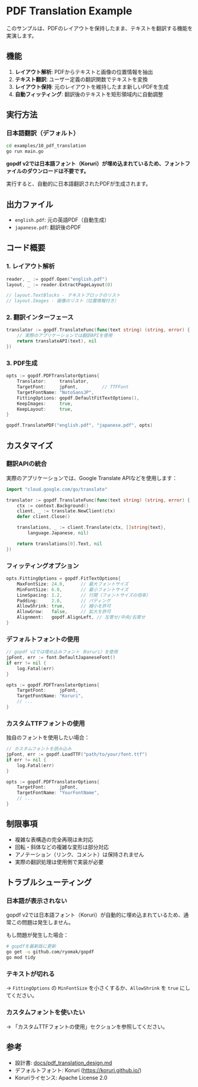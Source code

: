# PDF Translation Example

このサンプルは、PDFのレイアウトを保持したまま、テキストを翻訳する機能を実演します。

## 機能

1. **レイアウト解析**: PDFからテキストと画像の位置情報を抽出
2. **テキスト翻訳**: ユーザー定義の翻訳関数でテキストを変換
3. **レイアウト保持**: 元のレイアウトを維持したまま新しいPDFを生成
4. **自動フィッティング**: 翻訳後のテキストを矩形領域内に自動調整

## 実行方法

### 日本語翻訳（デフォルト）

```bash
cd examples/10_pdf_translation
go run main.go
```

**gopdf v2では日本語フォント（Koruri）が埋め込まれているため、フォントファイルのダウンロードは不要です。**

実行すると、自動的に日本語翻訳されたPDFが生成されます。

## 出力ファイル

- `english.pdf`: 元の英語PDF（自動生成）
- `japanese.pdf`: 翻訳後のPDF

## コード概要

### 1. レイアウト解析

```go
reader, _ := gopdf.Open("english.pdf")
layout, _ := reader.ExtractPageLayout(0)

// layout.TextBlocks - テキストブロックのリスト
// layout.Images - 画像のリスト（位置情報付き）
```

### 2. 翻訳インターフェース

```go
translator := gopdf.TranslateFunc(func(text string) (string, error) {
    // 実際のアプリケーションでは翻訳APIを使用
    return translateAPI(text), nil
})
```

### 3. PDF生成

```go
opts := gopdf.PDFTranslatorOptions{
    Translator:     translator,
    TargetFont:     jpFont,         // TTFFont
    TargetFontName: "NotoSansJP",
    FittingOptions: gopdf.DefaultFitTextOptions(),
    KeepImages:     true,
    KeepLayout:     true,
}

gopdf.TranslatePDF("english.pdf", "japanese.pdf", opts)
```

## カスタマイズ

### 翻訳APIの統合

実際のアプリケーションでは、Google Translate APIなどを使用します：

```go
import "cloud.google.com/go/translate"

translator := gopdf.TranslateFunc(func(text string) (string, error) {
    ctx := context.Background()
    client, _ := translate.NewClient(ctx)
    defer client.Close()

    translations, _ := client.Translate(ctx, []string{text},
        language.Japanese, nil)

    return translations[0].Text, nil
})
```

### フィッティングオプション

```go
opts.FittingOptions = gopdf.FitTextOptions{
    MaxFontSize: 24.0,      // 最大フォントサイズ
    MinFontSize: 6.0,       // 最小フォントサイズ
    LineSpacing: 1.2,       // 行間（フォントサイズの倍率）
    Padding:     2.0,       // パディング
    AllowShrink: true,      // 縮小を許可
    AllowGrow:   false,     // 拡大を許可
    Alignment:   gopdf.AlignLeft, // 左寄せ/中央/右寄せ
}
```

### デフォルトフォントの使用

```go
// gopdf v2では埋め込みフォント（Koruri）を使用
jpFont, err := font.DefaultJapaneseFont()
if err != nil {
    log.Fatal(err)
}

opts := gopdf.PDFTranslatorOptions{
    TargetFont:     jpFont,
    TargetFontName: "Koruri",
    // ...
}
```

### カスタムTTFフォントの使用

独自のフォントを使用したい場合：

```go
// カスタムフォントを読み込み
jpFont, err := gopdf.LoadTTF("path/to/your/font.ttf")
if err != nil {
    log.Fatal(err)
}

opts := gopdf.PDFTranslatorOptions{
    TargetFont:     jpFont,
    TargetFontName: "YourFontName",
    // ...
}
```

## 制限事項

- 複雑な表構造の完全再現は未対応
- 回転・斜体などの複雑な変形は部分対応
- アノテーション（リンク、コメント）は保持されません
- 実際の翻訳処理は使用側で実装が必要

## トラブルシューティング

### 日本語が表示されない

gopdf v2では日本語フォント（Koruri）が自動的に埋め込まれているため、通常この問題は発生しません。

もし問題が発生した場合：
```bash
# gopdfを最新版に更新
go get -u github.com/ryomak/gopdf
go mod tidy
```

### テキストが切れる

→ `FittingOptions` の `MinFontSize` を小さくするか、`AllowShrink` を `true` にしてください。

### カスタムフォントを使いたい

→ 「カスタムTTFフォントの使用」セクションを参照してください。

## 参考

- 設計書: [docs/pdf_translation_design.md](../../docs/pdf_translation_design.md)
- デフォルトフォント: Koruri (https://koruri.github.io/)
- Koruriライセンス: Apache License 2.0
